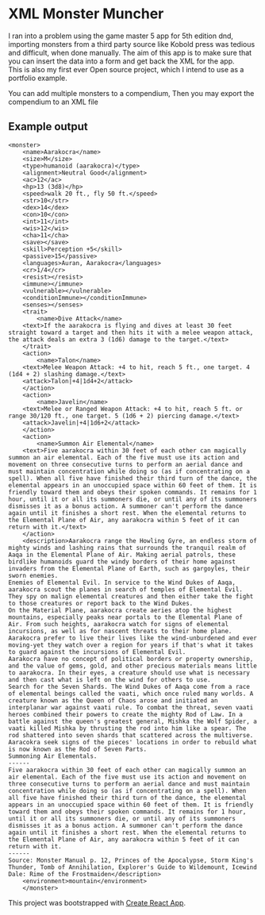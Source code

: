 # XML Monster Muncher
I ran into a problem using the game master 5 app for 5th edition dnd, importing monsters from a third party source like Kobold press was tedious and difficult, when done manually.  The aim of this app is to make sure that you can insert the data into a form and get back the XML for the app.  
This is also my first ever Open source project, which I intend to use as a portfolio  example.

You can add multiple monsters to a compendium, Then you may export the compendium to an XML file


## Example output
    <monster>
        <name>Aarakocra</name>
        <size>M</size>
        <type>humanoid (aarakocra)</type>
        <alignment>Neutral Good</alignment>
        <ac>12</ac>
        <hp>13 (3d8)</hp>
        <speed>walk 20 ft., fly 50 ft.</speed>
        <str>10</str>
        <dex>14</dex>
        <con>10</con>
        <int>11</int>
        <wis>12</wis>
        <cha>11</cha>
        <save></save>
        <skill>Perception +5</skill>
        <passive>15</passive>
        <languages>Auran, Aarakocra</languages>
        <cr>1/4</cr>
        <resist></resist>
        <immune></immune>
        <vulnerable></vulnerable>
        <conditionImmune></conditionImmune>
        <senses></senses>
        <trait>
            <name>Dive Attack</name>
        <text>If the aarakocra is flying and dives at least 30 feet straight toward a target and then hits it with a melee weapon attack, the attack deals an extra 3 (1d6) damage to the target.</text>
        </trait>
        <action>
            <name>Talon</name>
        <text>Melee Weapon Attack: +4 to hit, reach 5 ft., one target. 4 (1d4 + 2) slashing damage.</text>
        <attack>Talon|+4|1d4+2</attack>
        </action>
        <action>
            <name>Javelin</name>
        <text>Melee or Ranged Weapon Attack: +4 to hit, reach 5 ft. or range 30/120 ft., one target. 5 (1d6 + 2) piercing damage.</text>
        <attack>Javelin|+4|1d6+2</attack>
        </action>
        <action>
            <name>Summon Air Elemental</name>
        <text>Five aarakocra within 30 feet of each other can magically summon an air elemental. Each of the five must use its action and movement on three consecutive turns to perform an aerial dance and must maintain concentration while doing so (as if concentrating on a spell). When all five have finished their third turn of the dance, the elemental appears in an unoccupied space within 60 feet of them. It is friendly toward them and obeys their spoken commands. It remains for 1 hour, until it or all its summoners die, or until any of its summoners dismisses it as a bonus action. A summoner can't perform the dance again until it finishes a short rest. When the elemental returns to the Elemental Plane of Air, any aarakocra within 5 feet of it can return with it.</text>
        </action>
        <description>Aarakocra range the Howling Gyre, an endless storm of mighty winds and lashing rains that surrounds the tranquil realm of Aaqa in the Elemental Plane of Air. Making aerial patrols, these birdlike humanoids guard the windy borders of their home against invaders from the Elemental Plane of Earth, such as gargoyles, their sworn enemies.
    Enemies of Elemental Evil. In service to the Wind Dukes of Aaqa, aarakocra scout the planes in search of temples of Elemental Evil. They spy on malign elemental creatures and then either take the fight to those creatures or report back to the Wind Dukes.
    On the Material Plane, aarakocra create aeries atop the highest mountains, especially peaks near portals to the Elemental Plane of Air. From such heights, aarakocra watch for signs of elemental incursions, as well as for nascent threats to their home plane. Aarakocra prefer to live their lives like the wind-unburdened and ever moving-yet they watch over a region for years if that's what it takes to guard against the incursions of Elemental Evil.
    Aarakocra have no concept of political borders or property ownership, and the value of gems, gold, and other precious materials means little to aarakocra. In their eyes, a creature should use what is necessary and then cast what is left on the wind for others to use.
    Search for the Seven Shards. The Wind Dukes of Aaqa come from a race of elemental beings called the vaati, which once ruled many worlds. A creature known as the Queen of Chaos arose and initiated an interplanar war against vaati rule. To combat the threat, seven vaati heroes combined their powers to create the mighty Rod of Law. In a battle against the queen's greatest general, Mishka the Wolf Spider, a vaati killed Mishka by thrusting the rod into him like a spear. The rod shattered into seven shards that scattered across the multiverse. Aaracokra seek signs of the pieces' locations in order to rebuild what is now known as the Rod of Seven Parts.
    Summoning Air Elementals. 
    ------
    Five aarakocra within 30 feet of each other can magically summon an air elemental. Each of the five must use its action and movement on three consecutive turns to perform an aerial dance and must maintain concentration while doing so (as if concentrating on a spell). When all five have finished their third turn of the dance, the elemental appears in an unoccupied space within 60 feet of them. It is friendly toward them and obeys their spoken commands. It remains for 1 hour, until it or all its summoners die, or until any of its summoners dismisses it as a bonus action. A summoner can't perform the dance again until it finishes a short rest. When the elemental returns to the Elemental Plane of Air, any aarakocra within 5 feet of it can return with it.
    ------
    Source: Monster Manual p. 12, Princes of the Apocalypse, Storm King's Thunder, Tomb of Annihilation, Explorer's Guide to Wildemount, Icewind Dale: Rime of the Frostmaiden</description>
        <environment>mountain</environment>
        </monster>

This project was bootstrapped with [Create React App](https://github.com/facebook/create-react-app).
